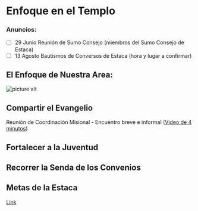 # Enfoque en el Templo
### Anuncios:
- [ ] 29 Junio Reunión de Sumo Consejo (miembros del Sumo Consejo de Estaca)
- [ ] 13 Agosto Bautismos de Conversos de Estaca (hora y lugar a confirmar)

## El Enfoque de Nuestra Area:

![picture alt](http://via.placeholder.com/200x150 "Title is optional")

## Compartir el Evangelio

Reunión de Coordinación Misional - Encuentro breve e informal ([Video de 4 minutos](https://www.youtube.com/watch?v=AlNu0I7G5VE))

## Fortalecer a la Juventud


## Recorrer la Senda de los Convenios


## Metas de la Estaca
[Link](https://docs.google.com/spreadsheets/d/1LyAFD3HgJcY0_fgcCQMdHjkzTatWoyyTI1BBsQiI3wE/edit?usp=sharing)
